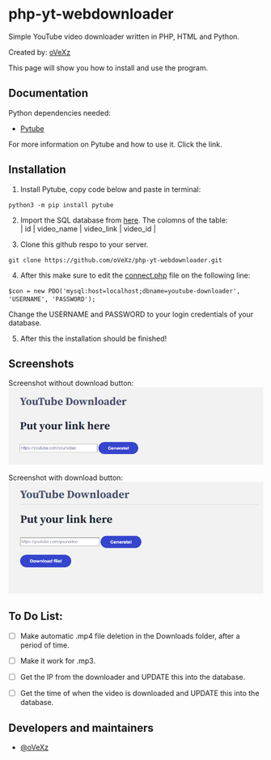 
# php-yt-webdownloader

Simple YouTube video downloader written in PHP, HTML and Python.

Created by: [oVeXz](https://github.com/oVeXz)

This page will show you how to install and use the program.



## Documentation

Python dependencies needed:

- [Pytube](https://github.com/pytube/pytube)

For more information on Pytube and how to use it. Click the link.
## Installation

1. Install Pytube, copy code below and paste in terminal:
```
python3 -m pip install pytube
```

2. Import the SQL database from [here](https://github.com/oVeXz/php-yt-webdownloader/blob/main/sql/youtube-downloader.sql).
The colomns of the table:  
| id  | video_name | video_link | video_id |

3. Clone this github respo to your server.
```
git clone https://github.com/oVeXz/php-yt-webdownloader.git
```
4. After this make sure to edit the [connect.php](https://github.com/oVeXz/php-yt-webdownloader/blob/main/connect.php) file on the following line:
```
$con = new PDO('mysql:host=localhost;dbname=youtube-downloader', 'USERNAME', 'PASSWORD');
```
Change the USERNAME and PASSWORD to your login credentials of your database.

5. After this the installation should be finished!
## Screenshots

  Screenshot without download button:
![Main screen](https://github.com/oVeXz/php-yt-webdownloader/blob/main/screenshots/1.png)
  
  Screenshot with download button:
![Screen with download button](https://github.com/oVeXz/php-yt-webdownloader/blob/main/screenshots/2.png)


## To Do List:

- [ ]  Make automatic .mp4 file deletion in the Downloads folder, after a period of time.
- [ ]  Make it work for .mp3.
- [ ]  Get the IP from the downloader and UPDATE this into the database.
- [ ]  Get the time of when the video is downloaded and UPDATE this into the database.


## Developers and maintainers

- [@oVeXz](https://github.com/oVeXz)

